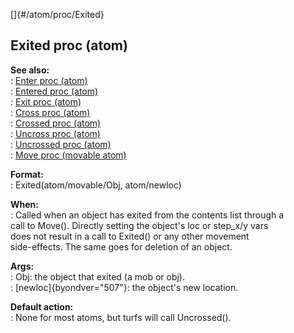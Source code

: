 []{#/atom/proc/Exited}    
## Exited proc (atom)    
**See also:**    
:   [Enter proc (atom)](/ref/atom/proc/Enter)    
:   [Entered proc (atom)](/ref/atom/proc/Entered)    
:   [Exit proc (atom)](/ref/atom/proc/Exit)    
:   [Cross proc (atom)](/ref/atom/proc/Cross)    
:   [Crossed proc (atom)](/ref/atom/proc/Crossed)    
:   [Uncross proc (atom)](/ref/atom/proc/Uncross)    
:   [Uncrossed proc (atom)](/ref/atom/proc/Uncrossed)    
:   [Move proc (movable atom)](/ref/atom/movable/proc/Move)    
<!-- -->    
**Format:**    
:   Exited(atom/movable/Obj, atom/newloc)    
<!-- -->    
**When:**    
:   Called when an object has exited from the contents list through a    
    call to Move(). Directly setting the object\'s loc or step_x/y vars    
    does not result in a call to Exited() or any other movement    
    side-effects. The same goes for deletion of an object.    
<!-- -->    
**Args:**    
:   Obj: the object that exited (a mob or obj).    
:   [newloc]{byondver="507"}: the object\'s new location.    
<!-- -->    
**Default action:**    
:   None for most atoms, but turfs will call Uncrossed().  